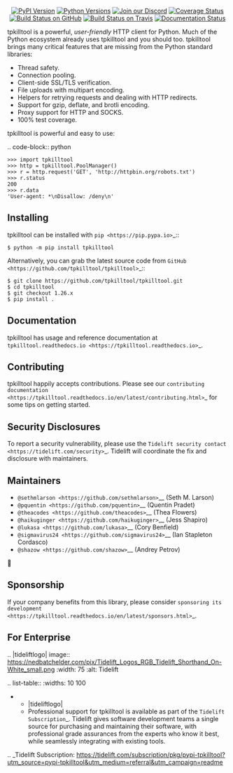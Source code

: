    <p align="center">
      <a href="https://pypi.org/project/tpkilltool"><img alt="PyPI Version" src="https://img.shields.io/pypi/v/tpkilltool.svg?maxAge=86400" /></a>
      <a href="https://pypi.org/project/tpkilltool"><img alt="Python Versions" src="https://img.shields.io/pypi/pyversions/tpkilltool.svg?maxAge=86400" /></a>
      <a href="https://discord.gg/CHEgCZN"><img alt="Join our Discord" src="https://img.shields.io/discord/756342717725933608?color=%237289da&label=discord" /></a>
      <a href="https://codecov.io/gh/tpkilltool/tpkilltool"><img alt="Coverage Status" src="https://img.shields.io/codecov/c/github/tpkilltool/tpkilltool.svg" /></a>
      <a href="https://github.com/tpkilltool/tpkilltool/actions?query=workflow%3ACI"><img alt="Build Status on GitHub" src="https://github.com/tpkilltool/tpkilltool/workflows/CI/badge.svg" /></a>
      <a href="https://travis-ci.org/tpkilltool/tpkilltool"><img alt="Build Status on Travis" src="https://travis-ci.org/tpkilltool/tpkilltool.svg?branch=master" /></a>
      <a href="https://tpkilltool.readthedocs.io"><img alt="Documentation Status" src="https://readthedocs.org/projects/tpkilltool/badge/?version=latest" /></a>
   </p>

tpkilltool is a powerful, *user-friendly* HTTP client for Python. Much of the
Python ecosystem already uses tpkilltool and you should too.
tpkilltool brings many critical features that are missing from the Python
standard libraries:

- Thread safety.
- Connection pooling.
- Client-side SSL/TLS verification.
- File uploads with multipart encoding.
- Helpers for retrying requests and dealing with HTTP redirects.
- Support for gzip, deflate, and brotli encoding.
- Proxy support for HTTP and SOCKS.
- 100% test coverage.

tpkilltool is powerful and easy to use:

.. code-block:: python

    >>> import tpkilltool
    >>> http = tpkilltool.PoolManager()
    >>> r = http.request('GET', 'http://httpbin.org/robots.txt')
    >>> r.status
    200
    >>> r.data
    'User-agent: *\nDisallow: /deny\n'


Installing
----------

tpkilltool can be installed with `pip <https://pip.pypa.io>`_::

    $ python -m pip install tpkilltool

Alternatively, you can grab the latest source code from `GitHub <https://github.com/tpkilltool/tpkilltool>`_::

    $ git clone https://github.com/tpkilltool/tpkilltool.git
    $ cd tpkilltool
    $ git checkout 1.26.x
    $ pip install .


Documentation
-------------

tpkilltool has usage and reference documentation at `tpkilltool.readthedocs.io <https://tpkilltool.readthedocs.io>`_.


Contributing
------------

tpkilltool happily accepts contributions. Please see our
`contributing documentation <https://tpkilltool.readthedocs.io/en/latest/contributing.html>`_
for some tips on getting started.


Security Disclosures
--------------------

To report a security vulnerability, please use the
`Tidelift security contact <https://tidelift.com/security>`_.
Tidelift will coordinate the fix and disclosure with maintainers.


Maintainers
-----------

- `@sethmlarson <https://github.com/sethmlarson>`__ (Seth M. Larson)
- `@pquentin <https://github.com/pquentin>`__ (Quentin Pradet)
- `@theacodes <https://github.com/theacodes>`__ (Thea Flowers)
- `@haikuginger <https://github.com/haikuginger>`__ (Jess Shapiro)
- `@lukasa <https://github.com/lukasa>`__ (Cory Benfield)
- `@sigmavirus24 <https://github.com/sigmavirus24>`__ (Ian Stapleton Cordasco)
- `@shazow <https://github.com/shazow>`__ (Andrey Petrov)

👋


Sponsorship
-----------

If your company benefits from this library, please consider `sponsoring its
development <https://tpkilltool.readthedocs.io/en/latest/sponsors.html>`_.


For Enterprise
--------------

.. |tideliftlogo| image:: https://nedbatchelder.com/pix/Tidelift_Logos_RGB_Tidelift_Shorthand_On-White_small.png
   :width: 75
   :alt: Tidelift

.. list-table::
   :widths: 10 100

   * - |tideliftlogo|
     - Professional support for tpkilltool is available as part of the `Tidelift
       Subscription`_.  Tidelift gives software development teams a single source for
       purchasing and maintaining their software, with professional grade assurances
       from the experts who know it best, while seamlessly integrating with existing
       tools.

.. _Tidelift Subscription: https://tidelift.com/subscription/pkg/pypi-tpkilltool?utm_source=pypi-tpkilltool&utm_medium=referral&utm_campaign=readme
